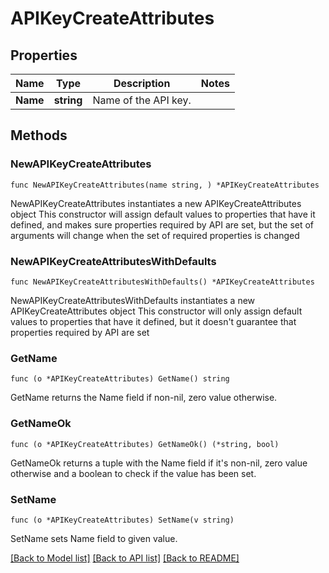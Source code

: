 # APIKeyCreateAttributes

## Properties

Name | Type | Description | Notes
------------ | ------------- | ------------- | -------------
**Name** | **string** | Name of the API key. | 

## Methods

### NewAPIKeyCreateAttributes

`func NewAPIKeyCreateAttributes(name string, ) *APIKeyCreateAttributes`

NewAPIKeyCreateAttributes instantiates a new APIKeyCreateAttributes object
This constructor will assign default values to properties that have it defined,
and makes sure properties required by API are set, but the set of arguments
will change when the set of required properties is changed

### NewAPIKeyCreateAttributesWithDefaults

`func NewAPIKeyCreateAttributesWithDefaults() *APIKeyCreateAttributes`

NewAPIKeyCreateAttributesWithDefaults instantiates a new APIKeyCreateAttributes object
This constructor will only assign default values to properties that have it defined,
but it doesn't guarantee that properties required by API are set

### GetName

`func (o *APIKeyCreateAttributes) GetName() string`

GetName returns the Name field if non-nil, zero value otherwise.

### GetNameOk

`func (o *APIKeyCreateAttributes) GetNameOk() (*string, bool)`

GetNameOk returns a tuple with the Name field if it's non-nil, zero value otherwise
and a boolean to check if the value has been set.

### SetName

`func (o *APIKeyCreateAttributes) SetName(v string)`

SetName sets Name field to given value.



[[Back to Model list]](../README.md#documentation-for-models) [[Back to API list]](../README.md#documentation-for-api-endpoints) [[Back to README]](../README.md)


